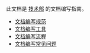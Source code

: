 此文档是 [技术部](/interior/tech) 的文档编写指南。

- [文档编写规范](/interior/tech/edit/spec)
- [文档编写工具](/interior/tech/edit/tool)
- [文档编写流程](/interior/tech/edit/flow)
- [文档编写常见问题](/interior/tech/edit/faq)
